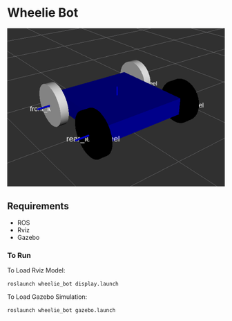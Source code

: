 # Wheelie Bot
<img src="images/robot_model.png">

## Requirements
- ROS
- Rviz 
- Gazebo


### To Run
To Load Rviz Model:
```
roslaunch wheelie_bot display.launch
```

To Load Gazebo Simulation: 
```
roslaunch wheelie_bot gazebo.launch
```

